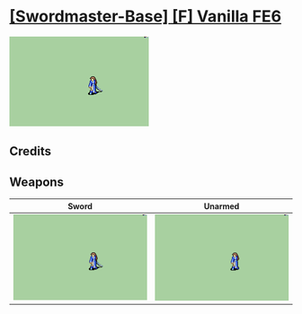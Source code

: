 # [\[Swordmaster-Base\] \[F\] Vanilla FE6](./)

<img src="./1.%20Sword/Sword_000.png" alt="[Swordmaster-Base] [F] Vanilla FE6 standing" />

## Credits



## Weapons


|Sword |Unarmed |
|  :---: | :---: |
| <img alt="Sword animation" src="./1.%20Sword/Sword.gif" /> | <img alt="Unarmed animation" src="./8.%20Unarmed/Unarmed.gif" /> |

